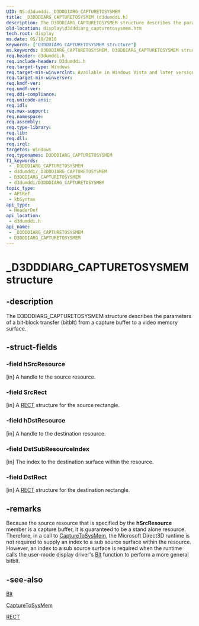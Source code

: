 ```yaml
---
UID: NS:d3dumddi._D3DDDIARG_CAPTURETOSYSMEM
title: _D3DDDIARG_CAPTURETOSYSMEM (d3dumddi.h)
description: The D3DDDIARG_CAPTURETOSYSMEM structure describes the parameters of a bit-block transfer (bitblt) from a capture buffer to a video memory surface.
old-location: display\d3dddiarg_capturetosysmem.htm
tech.root: display
ms.date: 05/10/2018
keywords: ["D3DDDIARG_CAPTURETOSYSMEM structure"]
ms.keywords: D3DDDIARG_CAPTURETOSYSMEM, D3DDDIARG_CAPTURETOSYSMEM structure [Display Devices], UMDisplayDriver_param_Structs_497b7e52-066f-4078-b673-0f9cd3b6f4c1.xml, _D3DDDIARG_CAPTURETOSYSMEM, d3dumddi/D3DDDIARG_CAPTURETOSYSMEM, display.d3dddiarg_capturetosysmem
req.header: d3dumddi.h
req.include-header: D3dumddi.h
req.target-type: Windows
req.target-min-winverclnt: Available in Windows Vista and later versions of the Windows operating systems.
req.target-min-winversvr: 
req.kmdf-ver: 
req.umdf-ver: 
req.ddi-compliance: 
req.unicode-ansi: 
req.idl: 
req.max-support: 
req.namespace: 
req.assembly: 
req.type-library: 
req.lib: 
req.dll: 
req.irql: 
targetos: Windows
req.typenames: D3DDDIARG_CAPTURETOSYSMEM
f1_keywords:
 - _D3DDDIARG_CAPTURETOSYSMEM
 - d3dumddi/_D3DDDIARG_CAPTURETOSYSMEM
 - D3DDDIARG_CAPTURETOSYSMEM
 - d3dumddi/D3DDDIARG_CAPTURETOSYSMEM
topic_type:
 - APIRef
 - kbSyntax
api_type:
 - HeaderDef
api_location:
 - d3dumddi.h
api_name:
 - _D3DDDIARG_CAPTURETOSYSMEM
 - D3DDDIARG_CAPTURETOSYSMEM
---
```


# _D3DDDIARG_CAPTURETOSYSMEM structure


## -description

The D3DDDIARG_CAPTURETOSYSMEM structure describes the parameters of a bit-block transfer (bitblt) from a capture buffer to a video memory surface.

## -struct-fields

### -field hSrcResource

[in] A handle to the source resource.

### -field SrcRect

[in] A <a href="/windows/win32/api/windef/ns-windef-rect">RECT</a> structure for the source rectangle.

### -field hDstResource

[in] A handle to the destination resource.

### -field DstSubResourceIndex

[in] The index to the destination surface within the resource.

### -field DstRect

[in] A <a href="/windows/win32/api/windef/ns-windef-rect">RECT</a> structure for the destination rectangle.

## -remarks

Because the source resource that is specified by the <b>hSrcResource</b> member is a capture buffer, it is guaranteed to be a stand alone resource. Therefore, in a call to <a href="/windows-hardware/drivers/ddi/d3dumddi/nc-d3dumddi-pfnd3dddi_capturetosysmem">CaptureToSysMem</a>, the Microsoft Direct3D runtime is not required to supply an index to a sub source surface within the resource. However, an index to a sub source surface is required when the runtime calls the user-mode display driver's <a href="/windows-hardware/drivers/ddi/d3dumddi/nc-d3dumddi-pfnd3dddi_blt">Blt</a> function to perform a more general bitblt.

## -see-also

<a href="/windows-hardware/drivers/ddi/d3dumddi/nc-d3dumddi-pfnd3dddi_blt">Blt</a>



<a href="/windows-hardware/drivers/ddi/d3dumddi/nc-d3dumddi-pfnd3dddi_capturetosysmem">CaptureToSysMem</a>



<a href="/windows/win32/api/windef/ns-windef-rect">RECT</a>


